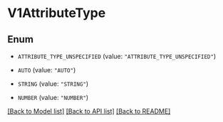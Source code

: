 # V1AttributeType

## Enum


* `ATTRIBUTE_TYPE_UNSPECIFIED` (value: `"ATTRIBUTE_TYPE_UNSPECIFIED"`)

* `AUTO` (value: `"AUTO"`)

* `STRING` (value: `"STRING"`)

* `NUMBER` (value: `"NUMBER"`)


[[Back to Model list]](../README.md#documentation-for-models) [[Back to API list]](../README.md#documentation-for-api-endpoints) [[Back to README]](../README.md)


